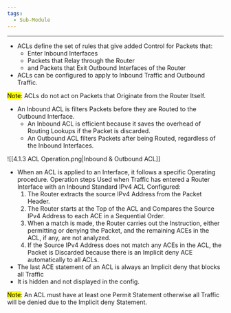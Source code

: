 ```yaml
---
tags:
  - Sub-Module
---
```


---
- ACLs define the set of rules that give added Control for Packets that:
  - Enter Inbound Interfaces
  - Packets that Relay through the Router
  - and Packets that Exit Outbound Interfaces of the Router
- ACLs can be configured to apply to Inbound Traffic and Outbound Traffic.

<mark class="hltr-yellow">Note</mark>: ACLs do not act on Packets that Originate from the Router Itself.

- An Inbound ACL is filters Packets before they are Routed to the Outbound Interface.
  - An Inbound ACL is efficient because it saves the overhead of Routing Lookups if the Packet is discarded.
  - An Outbound ACL filters Packets after being Routed, regardless of the Inbound Interfaces.

![[4.1.3 ACL Operation.png|Inbound & Outbound ACL]]

- When an ACL is applied to an Interface, it follows a specific Operating procedure.
  Operation steps Used when Traffic has entered a Router Interface with an Inbound Standard IPv4 ACL Configured:
  1. The Router extracts the source IPv4 Address from the Packet Header.
  2. The Router starts at the Top of the ACL and Compares the Source IPv4 Address to each ACE in a Sequential Order.
  3. When a match is made, the Router carries out the Instruction, either permitting or denying the Packet, and the remaining ACEs in the ACL, if any, are not analyzed.
  4. If the Source IPv4 Address does not match any ACEs in the ACL, the Packet is Discarded because there is an Implicit deny ACE automatically to all ACLs.
- The last ACE statement of an ACL is always an Implicit deny that blocks all Traffic
- It is hidden and not displayed in the config.

<mark class="hltr-yellow">Note</mark>: An ACL must have at least one Permit Statement otherwise all Traffic will be denied due to the Implicit deny Statement.